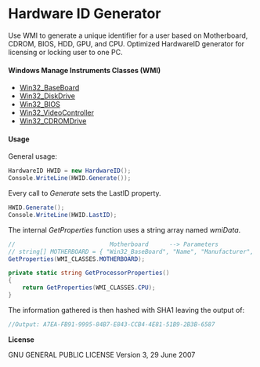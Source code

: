 # Hardware ID Generator
Use WMI to generate a unique identifier for a user based on Motherboard, CDROM, BIOS, HDD, GPU, and CPU. Optimized HardwareID generator for licensing or locking user to one PC.

#### Windows Manage Instruments Classes (WMI) 
- [Win32_BaseBoard](https://msdn.microsoft.com/en-us/library/aa394072(v=vs.85).aspx)
- [Win32_DiskDrive](https://msdn.microsoft.com/en-us/library/aa394132(v=vs.85).aspx)
- [Win32_BIOS](https://msdn.microsoft.com/en-us/library/aa394077(v=vs.85).aspx)
- [Win32_VideoController](https://msdn.microsoft.com/en-us/library/aa394512(v=vs.85).aspx)
- [Win32_CDROMDrive](https://msdn.microsoft.com/en-us/library/aa394081(v=vs.85).aspx)

#### Usage

General usage:
```cs
HardwareID HWID = new HardwareID();
Console.WriteLine(HWID.Generate());
```

Every call to *Generate* sets the LastID property.
```cs
HWID.Generate();
Console.WriteLine(HWID.LastID);
```

The internal *GetProperties* function uses a string array named _wmiData_.
```cs  
//                           Motherboard      --> Parameters
// string[] MOTHERBOARD = { "Win32_BaseBoard", "Name", "Manufacturer", "Version" };
GetProperties(WMI_CLASSES.MOTHERBOARD);

private static string GetProcessorProperties()
{
    return GetProperties(WMI_CLASSES.CPU);
}
```  

The information gathered is then hashed with SHA1 leaving the output of:
```cs
//Output: A7EA-FB91-9995-84B7-E843-CCB4-4E81-51B9-2B3B-6587
```
**License**  

GNU GENERAL PUBLIC LICENSE Version 3, 29 June 2007
